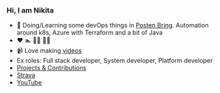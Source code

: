 ### Hi, I am Nikita

- 🔭 Doing/Learning some devOps things in [Posten Bring](https://github.com/bring). Automation around k8s, Azure with Terraform and a bit of Java
- :heart: :swimmer: :biking_man: :running_man:
- 📹 Love making [videos](https://www.youtube.com/playlist?list=PLES1YzLiEt4Oi4JupInSNgE4TRqsVq8e0)
- Ex roles: Full stack developer, System developer, Platform developer
- [Projects & Contributions](https://zhenik.github.io/projects/)
- [Strava](https://www.strava.com/athletes/59309702)
- [YouTube](https://www.youtube.com/channel/UCPTskNrA73LEP31h9hCSBzA)
